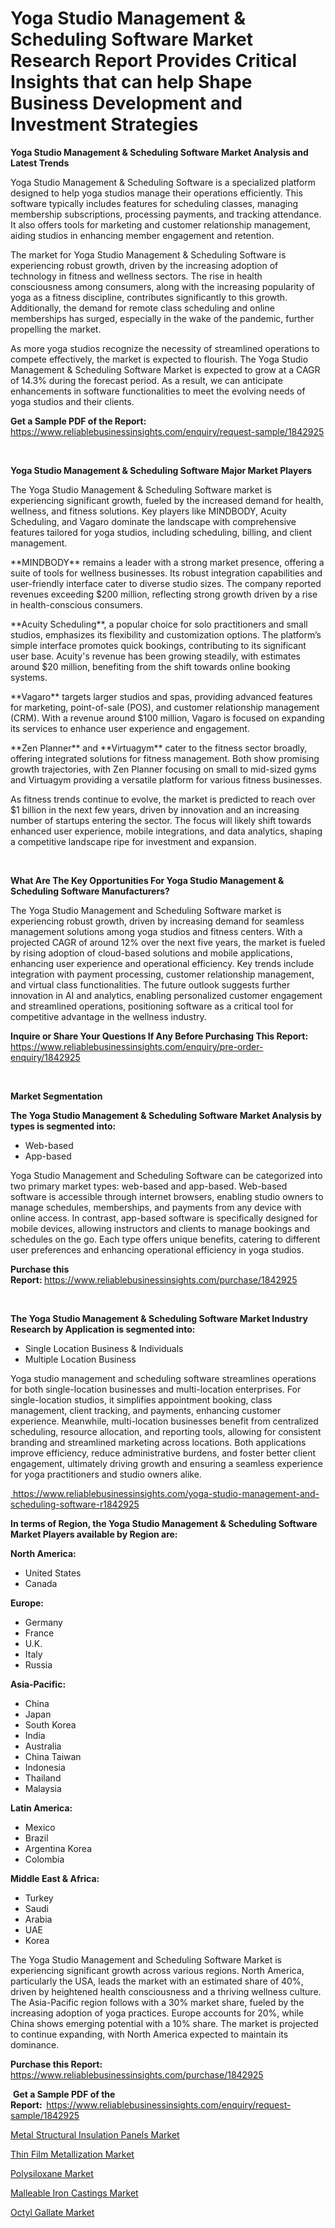<p><h1>Yoga Studio Management & Scheduling Software Market Research Report Provides Critical Insights that can help Shape Business Development and Investment Strategies</h1></p><p><strong>Yoga Studio Management & Scheduling Software Market Analysis and Latest Trends</strong></p>
<p><p>Yoga Studio Management & Scheduling Software is a specialized platform designed to help yoga studios manage their operations efficiently. This software typically includes features for scheduling classes, managing membership subscriptions, processing payments, and tracking attendance. It also offers tools for marketing and customer relationship management, aiding studios in enhancing member engagement and retention.</p><p>The market for Yoga Studio Management & Scheduling Software is experiencing robust growth, driven by the increasing adoption of technology in fitness and wellness sectors. The rise in health consciousness among consumers, along with the increasing popularity of yoga as a fitness discipline, contributes significantly to this growth. Additionally, the demand for remote class scheduling and online memberships has surged, especially in the wake of the pandemic, further propelling the market.</p><p>As more yoga studios recognize the necessity of streamlined operations to compete effectively, the market is expected to flourish. The Yoga Studio Management & Scheduling Software Market is expected to grow at a CAGR of 14.3% during the forecast period. As a result, we can anticipate enhancements in software functionalities to meet the evolving needs of yoga studios and their clients.</p></p>
<p><strong>Get a Sample PDF of the Report:&nbsp;</strong> <a href="https://www.reliablebusinessinsights.com/enquiry/request-sample/1842925?utm_campaign=1563&utm_medium=2&utm_source=Github&utm_content=ia&utm_term=17102024&utm_id=yoga-studio-management-scheduling-software">https://www.reliablebusinessinsights.com/enquiry/request-sample/1842925</a></p>
<p>&nbsp;</p>
<p><strong>Yoga Studio Management & Scheduling Software Major Market Players</strong></p>
<p><p>The Yoga Studio Management & Scheduling Software market is experiencing significant growth, fueled by the increased demand for health, wellness, and fitness solutions. Key players like MINDBODY, Acuity Scheduling, and Vagaro dominate the landscape with comprehensive features tailored for yoga studios, including scheduling, billing, and client management.</p><p>**MINDBODY** remains a leader with a strong market presence, offering a suite of tools for wellness businesses. Its robust integration capabilities and user-friendly interface cater to diverse studio sizes. The company reported revenues exceeding $200 million, reflecting strong growth driven by a rise in health-conscious consumers.</p><p>**Acuity Scheduling**, a popular choice for solo practitioners and small studios, emphasizes its flexibility and customization options. The platform’s simple interface promotes quick bookings, contributing to its significant user base. Acuity's revenue has been growing steadily, with estimates around $20 million, benefiting from the shift towards online booking systems.</p><p>**Vagaro** targets larger studios and spas, providing advanced features for marketing, point-of-sale (POS), and customer relationship management (CRM). With a revenue around $100 million, Vagaro is focused on expanding its services to enhance user experience and engagement.</p><p>**Zen Planner** and **Virtuagym** cater to the fitness sector broadly, offering integrated solutions for fitness management. Both show promising growth trajectories, with Zen Planner focusing on small to mid-sized gyms and Virtuagym providing a versatile platform for various fitness businesses.</p><p>As fitness trends continue to evolve, the market is predicted to reach over $1 billion in the next few years, driven by innovation and an increasing number of startups entering the sector. The focus will likely shift towards enhanced user experience, mobile integrations, and data analytics, shaping a competitive landscape ripe for investment and expansion.</p></p>
<p>&nbsp;</p>
<p><strong>What Are The Key Opportunities For Yoga Studio Management & Scheduling Software Manufacturers?</strong></p>
<p><p>The Yoga Studio Management and Scheduling Software market is experiencing robust growth, driven by increasing demand for seamless management solutions among yoga studios and fitness centers. With a projected CAGR of around 12% over the next five years, the market is fueled by rising adoption of cloud-based solutions and mobile applications, enhancing user experience and operational efficiency. Key trends include integration with payment processing, customer relationship management, and virtual class functionalities. The future outlook suggests further innovation in AI and analytics, enabling personalized customer engagement and streamlined operations, positioning software as a critical tool for competitive advantage in the wellness industry.</p></p>
<p><strong>Inquire or Share Your Questions If Any Before Purchasing This Report:</strong> <a href="https://www.reliablebusinessinsights.com/enquiry/pre-order-enquiry/1842925?utm_campaign=1563&utm_medium=2&utm_source=Github&utm_content=ia&utm_term=17102024&utm_id=yoga-studio-management-scheduling-software">https://www.reliablebusinessinsights.com/enquiry/pre-order-enquiry/1842925</a></p>
<p>&nbsp;</p>
<p><strong>Market Segmentation</strong></p>
<p><strong>The Yoga Studio Management & Scheduling Software Market Analysis by types is segmented into:</strong></p>
<p><ul><li>Web-based</li><li>App-based</li></ul></p>
<p><p>Yoga Studio Management and Scheduling Software can be categorized into two primary market types: web-based and app-based. Web-based software is accessible through internet browsers, enabling studio owners to manage schedules, memberships, and payments from any device with online access. In contrast, app-based software is specifically designed for mobile devices, allowing instructors and clients to manage bookings and schedules on the go. Each type offers unique benefits, catering to different user preferences and enhancing operational efficiency in yoga studios.</p></p>
<p><strong>Purchase this Report:&nbsp;</strong><a href="https://www.reliablebusinessinsights.com/purchase/1842925?utm_campaign=1563&utm_medium=2&utm_source=Github&utm_content=ia&utm_term=17102024&utm_id=yoga-studio-management-scheduling-software">https://www.reliablebusinessinsights.com/purchase/1842925</a></p>
<p>&nbsp;</p>
<p><strong>The Yoga Studio Management & Scheduling Software Market Industry Research by Application is segmented into:</strong></p>
<p><ul><li>Single Location Business & Individuals</li><li>Multiple Location Business</li></ul></p>
<p><p>Yoga studio management and scheduling software streamlines operations for both single-location businesses and multi-location enterprises. For single-location studios, it simplifies appointment booking, class management, client tracking, and payments, enhancing customer experience. Meanwhile, multi-location businesses benefit from centralized scheduling, resource allocation, and reporting tools, allowing for consistent branding and streamlined marketing across locations. Both applications improve efficiency, reduce administrative burdens, and foster better client engagement, ultimately driving growth and ensuring a seamless experience for yoga practitioners and studio owners alike.</p></p>
<p><a href="https://www.reliablebusinessinsights.com/yoga-studio-management-and-scheduling-software-r1842925?utm_campaign=1563&utm_medium=2&utm_source=Github&utm_content=ia&utm_term=17102024&utm_id=yoga-studio-management-scheduling-software">&nbsp;https://www.reliablebusinessinsights.com/yoga-studio-management-and-scheduling-software-r1842925</a></p>
<p><strong>In terms of Region, the Yoga Studio Management & Scheduling Software Market Players available by Region are:</strong></p>
<p>
    <p> <strong> North America: </strong>
        <ul>
            <li>United States</li>
            <li>Canada</li>
        </ul>
        </p> 
    <p> <strong> Europe: </strong>
        <ul>
            <li>Germany</li>
            <li>France</li>
            <li>U.K.</li>
            <li>Italy</li>
            <li>Russia</li>
        </ul>
        </p> 
    <p> <strong> Asia-Pacific: </strong>
        <ul>
            <li>China</li>
            <li>Japan</li>
            <li>South Korea</li>
            <li>India</li>
            <li>Australia</li>
            <li>China Taiwan</li>
            <li>Indonesia</li>
            <li>Thailand</li>
            <li>Malaysia</li>
        </ul>
        </p> 
    <p> <strong> Latin America: </strong>
        <ul>
            <li>Mexico</li>
            <li>Brazil</li>
            <li>Argentina Korea</li>
            <li>Colombia</li>
        </ul>
        </p> 
    <p> <strong> Middle East & Africa: </strong>
        <ul>
            <li>Turkey</li>
            <li>Saudi</li>
            <li>Arabia</li>
            <li>UAE</li>
            <li>Korea</li>
        </ul>
    </p>
    </p>
<p><p>The Yoga Studio Management and Scheduling Software Market is experiencing significant growth across various regions. North America, particularly the USA, leads the market with an estimated share of 40%, driven by heightened health consciousness and a thriving wellness culture. The Asia-Pacific region follows with a 30% market share, fueled by the increasing adoption of yoga practices. Europe accounts for 20%, while China shows emerging potential with a 10% share. The market is projected to continue expanding, with North America expected to maintain its dominance.</p></p>
<p><strong>Purchase this Report: </strong><a href="https://www.reliablebusinessinsights.com/purchase/1842925?utm_campaign=1563&utm_medium=2&utm_source=Github&utm_content=ia&utm_term=17102024&utm_id=yoga-studio-management-scheduling-software">https://www.reliablebusinessinsights.com/purchase/1842925</a></p>
<p>&nbsp;<strong>Get a Sample PDF of the Report:&nbsp;&nbsp;</strong><a href="https://www.reliablebusinessinsights.com/enquiry/request-sample/1842925?utm_campaign=1563&utm_medium=2&utm_source=Github&utm_content=ia&utm_term=17102024&utm_id=yoga-studio-management-scheduling-software">https://www.reliablebusinessinsights.com/enquiry/request-sample/1842925</a></p>
<p><strong></strong></p>
<p><p><a href="https://www.linkedin.com/pulse/metal-structural-insulation-panels-market-size-share-competitive-egbge?utm_campaign=1563&utm_medium=2&utm_source=Github&utm_content=ia&utm_term=17102024&utm_id=yoga-studio-management-scheduling-software">Metal Structural Insulation Panels Market</a></p><p><a href="https://www.linkedin.com/pulse/thin-film-metallization-market-report-product-type-end-ojqde?utm_campaign=1563&utm_medium=2&utm_source=Github&utm_content=ia&utm_term=17102024&utm_id=yoga-studio-management-scheduling-software">Thin Film Metallization Market</a></p><p><a href="https://www.linkedin.com/pulse/polysiloxane-market-consolidation-impact-structure-2024-2031-ueoee?utm_campaign=1563&utm_medium=2&utm_source=Github&utm_content=ia&utm_term=17102024&utm_id=yoga-studio-management-scheduling-software">Polysiloxane Market</a></p><p><a href="https://www.linkedin.com/pulse/malleable-iron-castings-market-overview-forecast-2024-2031-tf5ne?utm_campaign=1563&utm_medium=2&utm_source=Github&utm_content=ia&utm_term=17102024&utm_id=yoga-studio-management-scheduling-software">Malleable Iron Castings Market</a></p><p><a href="https://www.linkedin.com/pulse/octyl-gallate-market2024-2031-industry-insights-investment-115ce?utm_campaign=1563&utm_medium=2&utm_source=Github&utm_content=ia&utm_term=17102024&utm_id=yoga-studio-management-scheduling-software">Octyl Gallate Market</a></p></p>